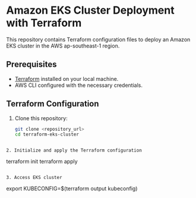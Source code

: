 # Amazon EKS Cluster Deployment with Terraform

This repository contains Terraform configuration files to deploy an Amazon EKS cluster in the AWS ap-southeast-1 region.

## Prerequisites

- [Terraform](https://www.terraform.io/downloads.html) installed on your local machine.
- AWS CLI configured with the necessary credentials.

## Terraform Configuration

1. Clone this repository:

   ```bash
   git clone <repository_url>
   cd terraform-eks-cluster
```

2. Initialize and apply the Terraform configuration

 ```
terraform init
terraform apply
```

3. Access EKS cluster

```
export KUBECONFIG=$(terraform output kubeconfig)
```
